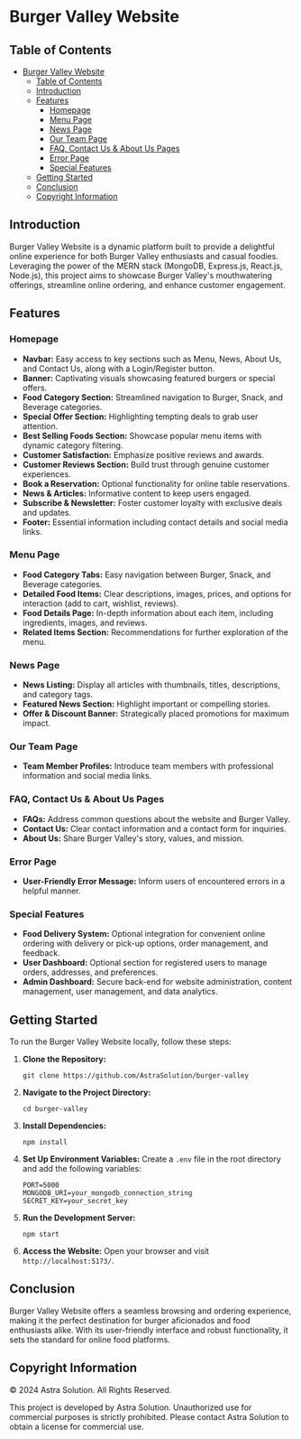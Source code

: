 # Burger Valley Website

## Table of Contents

- [Burger Valley Website](#burger-valley-website)
  - [Table of Contents](#table-of-contents)
  - [Introduction](#introduction)
  - [Features](#features)
    - [Homepage](#homepage)
    - [Menu Page](#menu-page)
    - [News Page](#news-page)
    - [Our Team Page](#our-team-page)
    - [FAQ, Contact Us \& About Us Pages](#faq-contact-us--about-us-pages)
    - [Error Page](#error-page)
    - [Special Features](#special-features)
  - [Getting Started](#getting-started)
  - [Conclusion](#conclusion)
  - [Copyright Information](#copyright-information)

## Introduction

Burger Valley Website is a dynamic platform built to provide a delightful online experience for both Burger Valley enthusiasts and casual foodies. Leveraging the power of the MERN stack (MongoDB, Express.js, React.js, Node.js), this project aims to showcase Burger Valley's mouthwatering offerings, streamline online ordering, and enhance customer engagement.

## Features

### Homepage

- **Navbar:** Easy access to key sections such as Menu, News, About Us, and Contact Us, along with a Login/Register button.
- **Banner:** Captivating visuals showcasing featured burgers or special offers.
- **Food Category Section:** Streamlined navigation to Burger, Snack, and Beverage categories.
- **Special Offer Section:** Highlighting tempting deals to grab user attention.
- **Best Selling Foods Section:** Showcase popular menu items with dynamic category filtering.
- **Customer Satisfaction:** Emphasize positive reviews and awards.
- **Customer Reviews Section:** Build trust through genuine customer experiences.
- **Book a Reservation:** Optional functionality for online table reservations.
- **News & Articles:** Informative content to keep users engaged.
- **Subscribe & Newsletter:** Foster customer loyalty with exclusive deals and updates.
- **Footer:** Essential information including contact details and social media links.

### Menu Page

- **Food Category Tabs:** Easy navigation between Burger, Snack, and Beverage categories.
- **Detailed Food Items:** Clear descriptions, images, prices, and options for interaction (add to cart, wishlist, reviews).
- **Food Details Page:** In-depth information about each item, including ingredients, images, and reviews.
- **Related Items Section:** Recommendations for further exploration of the menu.

### News Page

- **News Listing:** Display all articles with thumbnails, titles, descriptions, and category tags.
- **Featured News Section:** Highlight important or compelling stories.
- **Offer & Discount Banner:** Strategically placed promotions for maximum impact.

### Our Team Page

- **Team Member Profiles:** Introduce team members with professional information and social media links.

### FAQ, Contact Us & About Us Pages

- **FAQs:** Address common questions about the website and Burger Valley.
- **Contact Us:** Clear contact information and a contact form for inquiries.
- **About Us:** Share Burger Valley's story, values, and mission.

### Error Page

- **User-Friendly Error Message:** Inform users of encountered errors in a helpful manner.

### Special Features

- **Food Delivery System:** Optional integration for convenient online ordering with delivery or pick-up options, order management, and feedback.
- **User Dashboard:** Optional section for registered users to manage orders, addresses, and preferences.
- **Admin Dashboard:** Secure back-end for website administration, content management, user management, and data analytics.

## Getting Started

To run the Burger Valley Website locally, follow these steps:

1. **Clone the Repository:**
   ```
   git clone https://github.com/AstraSolution/burger-valley
   ```

2. **Navigate to the Project Directory:**
   ```
   cd burger-valley
   ```

3. **Install Dependencies:**
   ```
   npm install
   ```

4. **Set Up Environment Variables:**
   Create a `.env` file in the root directory and add the following variables:
   ```
   PORT=5000
   MONGODB_URI=your_mongodb_connection_string
   SECRET_KEY=your_secret_key
   ```

5. **Run the Development Server:**
   ```
   npm start
   ```

6. **Access the Website:**
   Open your browser and visit `http://localhost:5173/`.

## Conclusion

Burger Valley Website offers a seamless browsing and ordering experience, making it the perfect destination for burger aficionados and food enthusiasts alike. With its user-friendly interface and robust functionality, it sets the standard for online food platforms.

## Copyright Information

© 2024 Astra Solution. All Rights Reserved.

This project is developed by Astra Solution. Unauthorized use for commercial purposes is strictly prohibited. Please contact Astra Solution to obtain a license for commercial use.
